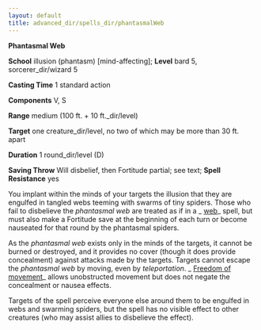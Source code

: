 ```yaml
---
layout: default
title: advanced_dir/spells_dir/phantasmalWeb
---
```

 **Phantasmal Web**

**School** illusion (phantasm) [mind-affecting]; **Level** bard 5, sorcerer_dir/wizard 5

**Casting Time** 1 standard action

**Components** V, S

**Range** medium (100 ft. + 10 ft._dir/level)

**Target** one creature_dir/level, no two of which may be more than 30 ft. apart

**Duration** 1 round_dir/level (D)

**Saving Throw** Will disbelief, then Fortitude partial; see text; **Spell Resistance** yes

You implant within the minds of your targets the illusion that they are engulfed in tangled webs teeming with swarms of tiny spiders. Those who fail to disbelieve the _phantasmal web_ are treated as if in a _ [web](../../../../spells_dir/web#_web)_ spell, but must also make a Fortitude save at the beginning of each turn or become nauseated for that round by the phantasmal spiders.

As the _phantasmal web_ exists only in the minds of the targets, it cannot be burned or destroyed, and it provides no cover (though it does provide concealment) against attacks made by the targets. Targets cannot escape the _phantasmal web_ by moving, even by _teleportation_. _ [Freedom of movement](../../../../spells_dir/freedomOfMovement#_freedom-of-movement)_ allows unobstructed movement but does not negate the concealment or nausea effects.

Targets of the spell perceive everyone else around them to be engulfed in webs and swarming spiders, but the spell has no visible effect to other creatures (who may assist allies to disbelieve the effect).

